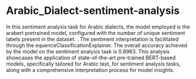 # Arabic_Dialect-sentiment-analysis
In this sentiment analysis task for Arabic dialects, the model employed is the arabert pretrained model, configured with the number of unique sentiment labels present in the dataset. . The sentiment interpretation is facilitated through the equenceClassificationExplainer. The overall accuracy achieved by the model on the sentiment analysis task is 0.8983. This analysis showcases the application of state-of-the-art pre-trained BERT-based models, specifically tailored for Arabic text, for sentiment analysis tasks, along with a comprehensive interpretation process for model insights.
